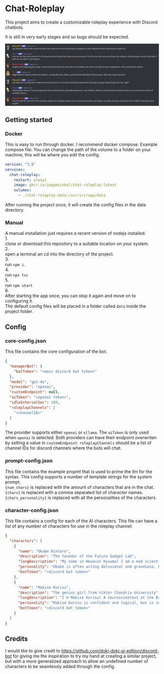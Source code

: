 # Chat-Roleplay

This project aims to create a customizable roleplay experience with Discord chatbots.

It is still in very early stages and so bugs should be expected.

![preview.png](assets/preview.png)

## Getting started
### Docker
This is easy to run through docker. I recommend docker compose.
Example compose file:
You can change the path of the volume to a folder on your machine, this will be where you edit the config.
```yaml
version: "3.8"
services:
  chat-roleplay:
    restart: always
    image: ghcr.io/jeppevinkel/chat-roleplay:latest
    volumes:
      - ./chat-roleplay-data:/usr/src/app/data
```
After running the project once, it will create the config files in the data directory.

### Manual
A manual installation just requires a recent version of nodejs installed.  
1.  
clone or download this repository to a suitable location on your system.  
2.  
open a terminal an cd into the directory of the project.  
3.  
run `npm i`.  
4.  
run `npx tsc`  
5.  
run `npm start`  
6.  
After starting the app once, you can stop it again and move on to configuring it.  
The default config files will be placed in a folder called `data` inside the project folder.

## Config
### core-config.json
This file contains the core configuration of the bot.
```json
{
  "managerBot": {
    "botToken": "<main discord bot token>"
  },
  "model": "gpt-4o",
  "provider": "openai",
  "customEndpoint": null,
  "aiToken": "<openai token>",
  "idleIntervalSec": 180,
  "roleplayChannels": [
    "<channelID>"
  ]
}
```
The provider supports either `openai` or `ollama`.
The `aiToken` is only used when `openai` is selected. Both providers can have their endpoint overwriten by setting a value in `customEndpoint`.
`roleplayChannels` should be a list of channel IDs for discord channels where the bots will chat.

### prompt-config.json
This file contains the example propmt that is used to prime the llm for the syntax.
This config supports a number of template strings for the system prompt.  
`{num_chars}` is replaced with the amount of characters that are in the chat.  
`{chars}` is replaced with a comma separated list of character names.  
`{chars_personality}` is replaced with all the personalities of the characters.

### character-config.json
This file contains a config for each of the AI characters.
This file can have a list of any number of characters for use in the roleplay channel.
```json
{
  "characters": [
    {
      "name": "Okabe Rintaro",
      "description": "The founder of the Future Gadget Lab",
      "longDescription": "My name is Hououin Kyouma! I am a mad scientist bent on destroying the ruling structure of the world! El. Psy. Kongroo.",
      "personality": "Okabe is often acting delusional and grandiose, but cares a lot about his friends. He comes up with nicknames for people, like Itaru Hashida who he calls Daru or Super Haka, or Makise Kurisu he calls Christina or Assistant or Celeb 17. El. Psy. Kongroo",
      "botToken": "<discord bot token>"
    },
    {
      "name": "Makise Kurisu",
      "description": "The genius girl from Viktor Chondria University",
      "longDescription": "I'm Makise Kurisu! A neuroscientest at the Brain Science Institute of Viktor Chondria University, where I graduated at seventen years old. I'm also a member of the Future Gadget Lab.",
      "personality": "Makise Kurisu is confident and logical, but is secretly an online memer on the forum called @channel",
      "botToken": "<discord bot token>"
    }
  ]
}
```

## Credits
I would like to give credit to https://github.com/doki-doki-ai-edition/discord-bot for giving me the inspiration to try my hand at creating a similar project, but with a more generalized approach to allow an undefined number of characters to be seamlessly added through the config.
